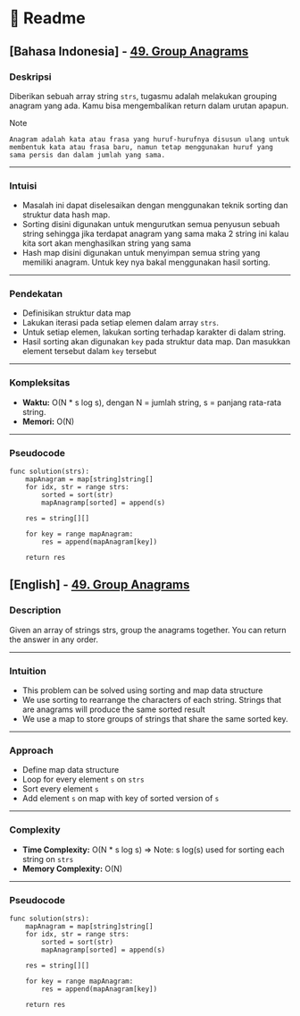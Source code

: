 # 📖 Readme

## [Bahasa Indonesia] - [49. Group Anagrams](https://leetcode.com/problems/group-anagrams/description/)

### Deskripsi 

Diberikan sebuah array string `strs`, tugasmu adalah melakukan grouping anagram yang ada. Kamu bisa mengembalikan return dalam urutan apapun.

Note
```
Anagram adalah kata atau frasa yang huruf-hurufnya disusun ulang untuk membentuk kata atau frasa baru, namun tetap menggunakan huruf yang sama persis dan dalam jumlah yang sama.
```

--- 

### Intuisi 

- Masalah ini dapat diselesaikan dengan menggunakan teknik sorting dan struktur data hash map.
- Sorting disini digunakan untuk mengurutkan semua penyusun sebuah string sehingga jika terdapat anagram yang sama maka 2 string ini kalau kita sort akan menghasilkan string yang sama
- Hash map disini digunakan untuk menyimpan semua string yang memiliki anagram. Untuk key nya bakal menggunakan hasil sorting.

--- 

### Pendekatan 

- Definisikan struktur data map
- Lakukan iterasi pada setiap elemen dalam array `strs`.
- Untuk setiap elemen, lakukan sorting terhadap karakter di dalam string.
- Hasil sorting akan digunakan `key` pada struktur data map. Dan masukkan element tersebut dalam `key` tersebut

--- 

### Kompleksitas 
- **Waktu:** O(N * s log s), dengan N = jumlah string, s = panjang rata-rata string.
- **Memori:** O(N)
--- 

### Pseudocode

```
func solution(strs):
    mapAnagram = map[string]string[]
    for idx, str = range strs:
        sorted = sort(str)
        mapAnagramp[sorted] = append(s)
    
    res = string[][]

    for key = range mapAnagram:
        res = append(mapAnagram[key])

    return res
```

## [English] - [49. Group Anagrams](https://leetcode.com/problems/group-anagrams/description/)

### Description 

Given an array of strings strs, group the anagrams together. You can return the answer in any order.

--- 

### Intuition 

- This problem can be solved using sorting and map data structure
- We use sorting to rearrange the characters of each string. Strings that are anagrams will produce the same sorted result
- We use a map to store groups of strings that share the same sorted key.

--- 

### Approach 

- Define map data structure
- Loop for every element `s` on `strs`
- Sort every element `s`
- Add element `s` on map with key of sorted version of `s`

--- 

### Complexity 
- **Time Complexity:** O(N * s log s) => Note: s log(s) used for sorting each string on `strs` 
- **Memory Complexity:** O(N)
--- 

### Pseudocode

```
func solution(strs):
    mapAnagram = map[string]string[]
    for idx, str = range strs:
        sorted = sort(str)
        mapAnagramp[sorted] = append(s)
    
    res = string[][]

    for key = range mapAnagram:
        res = append(mapAnagram[key])

    return res
```